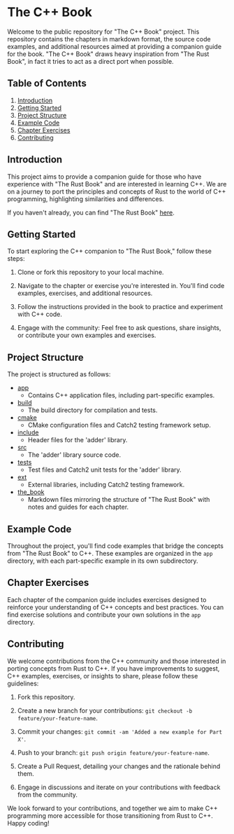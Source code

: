 # The C++ Book

Welcome to the public repository for  "The C++ Book" project. This repository contains the chapters in markdown format, the source code examples, and additional resources aimed at providing
a companion guide for the book. "The C++ Book" draws heavy inspiration from "The Rust Book", in fact it tries to act as a direct port when possible.

## Table of Contents

1. [Introduction](#introduction)
2. [Getting Started](#getting-started)
3. [Project Structure](#project-structure)
4. [Example Code](#example-code)
5. [Chapter Exercises](#chapter-exercises)
6. [Contributing](#contributing)

## Introduction

This project aims to provide a companion guide for those who have experience with "The Rust Book" and are interested in learning C++. We are on a journey to port the principles and concepts of Rust to the world of C++ programming, highlighting similarities and differences.

If you haven't already, you can find "The Rust Book" [here](https://doc.rust-lang.org/book/).

## Getting Started

To start exploring the C++ companion to "The Rust Book," follow these steps:

1. Clone or fork this repository to your local machine.

2. Navigate to the chapter or exercise you're interested in. You'll find code examples, exercises, and additional resources.

3. Follow the instructions provided in the book to practice and experiment with C++ code.

4. Engage with the community: Feel free to ask questions, share insights, or contribute your own examples and exercises.

## Project Structure

The project is structured as follows:

- [app](app)
  - Contains C++ application files, including part-specific examples.
- [build](build)
  - The build directory for compilation and tests.
- [cmake](cmmake)
  - CMake configuration files and Catch2 testing framework setup.
- [include](include)
  - Header files for the 'adder' library.
- [src](src)
  - The 'adder' library source code.
- [tests](tests)
  - Test files and Catch2 unit tests for the 'adder' library.
- [ext](ext)
  - External libraries, including Catch2 testing framework.
- [the_book](the_book)
  - Markdown files mirroring the structure of "The Rust Book" with notes and guides for each chapter.

## Example Code

Throughout the project, you'll find code examples that bridge the concepts from "The Rust Book" to C++. These examples are organized in the `app` directory, with each part-specific example in its own subdirectory.

## Chapter Exercises

Each chapter of the companion guide includes exercises designed to reinforce your understanding of C++ concepts and best practices. You can find exercise solutions and contribute your own solutions in the `app` directory.

## Contributing

We welcome contributions from the C++ community and those interested in porting concepts from Rust to C++. If you have improvements to suggest, C++ examples, exercises, or insights to share, please follow these guidelines:

1. Fork this repository.

2. Create a new branch for your contributions: `git checkout -b feature/your-feature-name`.

3. Commit your changes: `git commit -am 'Added a new example for Part X'`.

4. Push to your branch: `git push origin feature/your-feature-name`.

5. Create a Pull Request, detailing your changes and the rationale behind them.

6. Engage in discussions and iterate on your contributions with feedback from the community.

We look forward to your contributions, and together we aim to make C++ programming more accessible for those transitioning from Rust to C++. Happy coding!

